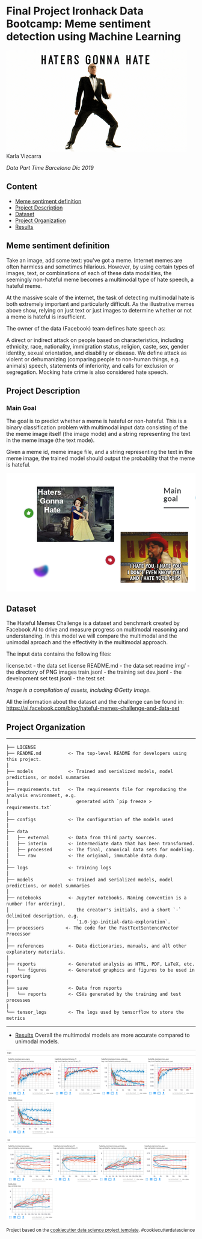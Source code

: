 Final Project Ironhack Data Bootcamp: Meme sentiment detection using Machine Learning
========================================================================================
<img src="./reports/figures/haters2.gif" />
Karla Vizcarra

*Data Part Time Barcelona Dic 2019*

## Content
- [Meme sentiment definition](#definition)
- [Project Description](#project)
- [Dataset](#dataset)
- [Project Organization](#org)
- [Results](#results)

<a name="definition"></a>
## Meme sentiment definition

Take an image, add some text: you've got a meme. Internet memes are often harmless and sometimes hilarious. However, by using certain types of images, text, or combinations of each of these data modalities, the seemingly non-hateful meme becomes a multimodal type of hate speech, a hateful meme.

At the massive scale of the internet, the task of detecting multimodal hate is both extremely important and particularly difficult. As the illustrative memes above show, relying on just text or just images to determine whether or not a meme is hateful is insufficient.

The owner of the data (Facebook) team defines hate speech as:

A direct or indirect attack on people based on characteristics, including ethnicity, race, nationality, immigration status, religion, caste, sex, gender identity, sexual orientation, and disability or disease. We define attack as violent or dehumanizing (comparing people to non-human things, e.g. animals) speech, statements of inferiority, and calls for exclusion or segregation. Mocking hate crime is also considered hate speech.

<a name="project"></a>

## Project Description

### Main Goal
The goal is to predict whether a meme is hateful or non-hateful. This is a binary classification problem with multimodal input data consisting of the the meme image itself (the image mode) and a string representing the text in the meme image (the text mode).

Given a meme id, meme image file, and a string representing the text in the meme image, the trained model should output the probability that the meme is hateful.

<img src="./reports/figures/main_goal.png" />

<a name="dataset"></a>

## Dataset
The Hateful Memes Challenge is a dataset and benchmark created by Facebook AI to drive and measure progress on multimodal reasoning and understanding. In this model we will compare the multimodal and the unimodal aproach and the effectivity in the multimodal approach.

The input data contains the following files:

license.txt - the data set license
README.md - the data set readme
img/ - the directory of PNG images
train.jsonl - the training set
dev.jsonl - the development set
test.jsonl - the test set

*Image is a compilation of assets, including ©Getty Image.*

All the information about the dataset and the challenge can be found in: https://ai.facebook.com/blog/hateful-memes-challenge-and-data-set

<a name="org"></a>
## Project Organization
------------

    ├── LICENSE
    ├── README.md          <- The top-level README for developers using this project.
    │
    ├── models             <- Trained and serialized models, model predictions, or model summaries
    │
    ├── requirements.txt   <- The requirements file for reproducing the analysis environment, e.g.
    │                         generated with `pip freeze > requirements.txt`
    │
    ├── configs            <- The configuration of the models used
    │
    ├── data
    │   ├── external       <- Data from third party sources.
    │   ├── interim        <- Intermediate data that has been transformed.
    │   ├── processed      <- The final, canonical data sets for modeling.
    │   └── raw            <- The original, immutable data dump.
    │
    ├── logs               <- Training logs
    │
    ├── models             <- Trained and serialized models, model predictions, or model summaries
    │
    ├── notebooks          <- Jupyter notebooks. Naming convention is a number (for ordering),
    │                         the creator's initials, and a short `-` delimited description, e.g.
    │                         `1.0-jqp-initial-data-exploration`.
    ├── processors        <- The code for the FastTextSentenceVector Processor
    │
    ├── references         <- Data dictionaries, manuals, and all other explanatory materials.
    │
    ├── reports            <- Generated analysis as HTML, PDF, LaTeX, etc.
    │   └── figures        <- Generated graphics and figures to be used in reporting
    │
    ├── save               <- Data from reports 
    │   └── reports        <- CSVs generated by the training and test processes    
    │
    └── tensor_logs        <- The logs used by tensorflow to store the metrics

--------
- [Results](#results)
Overall the multimodal models are more accurate compared to unimodal models.

<img src="./reports/figures/train_res.png" />
<img src="./reports/figures/val_res.png" />

<p><small>Project based on the <a target="_blank" href="https://drivendata.github.io/cookiecutter-data-science/">cookiecutter data science project template</a>. #cookiecutterdatascience</small></p>
